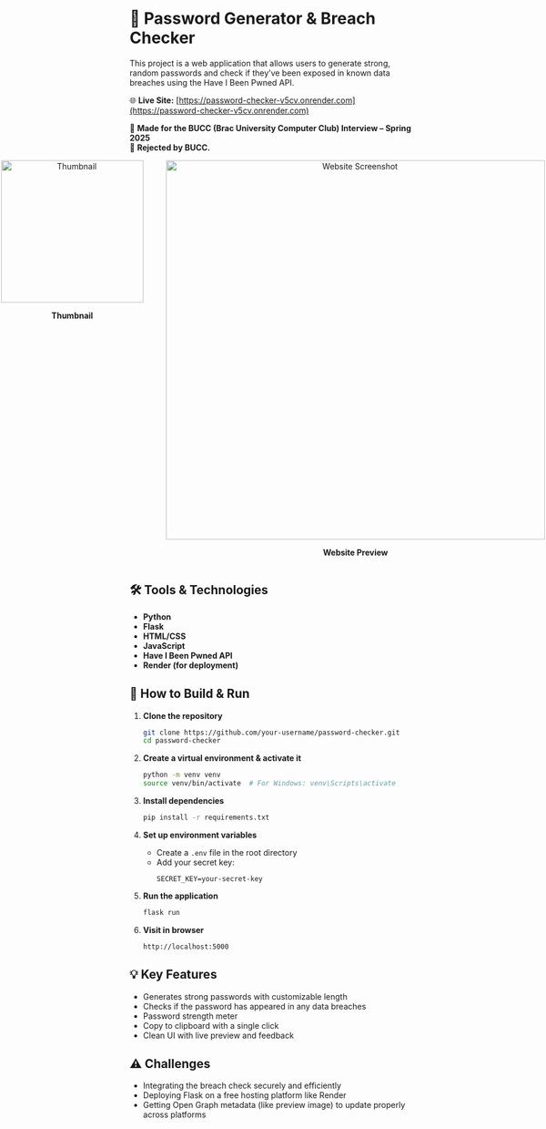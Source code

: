 # 🔐 Password Generator & Breach Checker

This project is a web application that allows users to generate strong, random passwords and check if they’ve been exposed in known data breaches using the Have I Been Pwned API.

🌐 **Live Site:** [https://password-checker-v5cv.onrender.com](https://password-checker-v5cv.onrender.com)

📝 **Made for the BUCC (Brac University Computer Club) Interview – Spring 2025**  
🚫 **Rejected by BUCC.**

<div align="center" style="display: flex; justify-content: center; gap: 40px;">
  <div style="text-align: center;">
    <img src="https://drive.google.com/uc?export=view&id=1SYBuCr0QieA8bpMKBDI03FaXKULZ1YwR" alt="Thumbnail" width="250" height="250"/>
    <p><b>Thumbnail</b></p>
  </div>
  <div style="text-align: center;">
    <img src="https://drive.google.com/uc?export=view&id=1J6hHAkfsnQ0kVkgBO-nRBtMwmndlwgYF" alt="Website Screenshot" width="666"/>
    <p><b>Website Preview</b></p>
  </div>
</div>




## 🛠️ Tools & Technologies

- **Python**
- **Flask**
- **HTML/CSS**
- **JavaScript**
- **Have I Been Pwned API**
- **Render (for deployment)**

## 🚀 How to Build & Run

1. **Clone the repository**
   ```bash
   git clone https://github.com/your-username/password-checker.git
   cd password-checker
   ```


2. **Create a virtual environment & activate it**
   ```bash
   python -m venv venv
   source venv/bin/activate  # For Windows: venv\Scripts\activate
   ```

3. **Install dependencies**
   ```bash
   pip install -r requirements.txt
   ```

4. **Set up environment variables**
   - Create a `.env` file in the root directory
   - Add your secret key:
     ```
     SECRET_KEY=your-secret-key
     ```

5. **Run the application**
   ```bash
   flask run
   ```

6. **Visit in browser**
   ```
   http://localhost:5000
   ```

## 💡 Key Features

- Generates strong passwords with customizable length
- Checks if the password has appeared in any data breaches
- Password strength meter
- Copy to clipboard with a single click
- Clean UI with live preview and feedback

## ⚠️ Challenges

- Integrating the breach check securely and efficiently
- Deploying Flask on a free hosting platform like Render
- Getting Open Graph metadata (like preview image) to update properly across platforms


